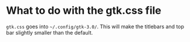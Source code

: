 # What to do with the gtk.css file
`gtk.css` goes into `~/.config/gtk-3.0/`. This will make the titlebars and top
bar slightly smaller than the default.
